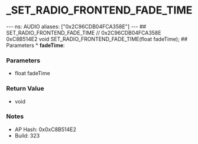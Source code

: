 # _SET_RADIO_FRONTEND_FADE_TIME

--- ns: AUDIO aliases: ["0x2C96CDB04FCA358E"] --- ## SET_RADIO_FRONTEND_FADE_TIME  // 0x2C96CDB04FCA358E 0xC8B514E2 void SET_RADIO_FRONTEND_FADE_TIME(float fadeTime);  ## Parameters * **fadeTime**:

### Parameters
* float fadeTime

### Return Value
* void

### Notes
* AP Hash: 0x0xC8B514E2
* Build: 323

